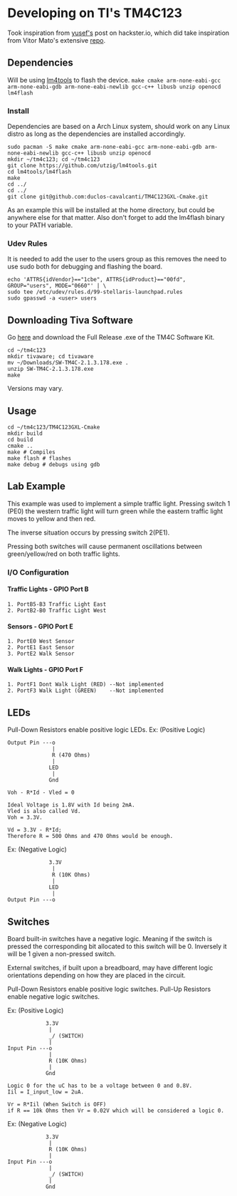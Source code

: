 # Developing on TI's TM4C123 
Took inspiration from [yusef's](https://www.hackster.io/tcss/upload-code-to-ti-tm4c123-using-linux-cmake-and-lm4tools-c33cec) post on hackster.io, which did take inspiration from Vitor Mato's extensive [repo](https://github.com/vmatos/tiva-c-projects).

## Dependencies
Will be using [lm4tools](https://github.com/utzig/lm4tools) to flash the device.
`make cmake arm-none-eabi-gcc arm-none-eabi-gdb arm-none-eabi-newlib gcc-c++ libusb unzip openocd lm4flash`

### Install
Dependencies are based on a Arch Linux system, should work on any Linux distro as long as
the dependencies are installed accordingly.
```
sudo pacman -S make cmake arm-none-eabi-gcc arm-none-eabi-gdb arm-none-eabi-newlib gcc-c++ libusb unzip openocd
mkdir ~/tm4c123; cd ~/tm4c123
git clone https://github.com/utzig/lm4tools.git
cd lm4tools/lm4flash
make
cd ../
cd ../
git clone git@github.com:duclos-cavalcanti/TM4C123GXL-Cmake.git
```
As an example this will be installed at the home directory, but could be anywhere else for
that matter. Also don't forget to add the lm4flash binary to your PATH variable.

### Udev Rules
It is needed to add the user to the users group as this removes the need to use sudo both
for debugging and flashing the board.
```
echo 'ATTRS{idVendor}=="1cbe", ATTRS{idProduct}=="00fd", GROUP="users", MODE="0660"' | \
sudo tee /etc/udev/rules.d/99-stellaris-launchpad.rules
sudo gpasswd -a <user> users
```

## Downloading Tiva Software
Go [here](https://www.ti.com/tool/SW-TM4C) and download the Full Release .exe of the TM4C
Software Kit.

```
cd ~/tm4c123
mkdir tivaware; cd tivaware
mv ~/Downloads/SW-TM4C-2.1.3.178.exe .
unzip SW-TM4C-2.1.3.178.exe
make
```
Versions may vary.

## Usage
```
cd ~/tm4c123/TM4C123GXL-Cmake
mkdir build
cd build
cmake ..
make # Compiles
make flash # flashes
make debug # debugs using gdb
```

## Lab Example
This example was used to implement a simple traffic light. Pressing switch 1 (PE0)
the western traffic light will turn green while the eastern traffic light moves to yellow
and then red.

The inverse situation occurs by pressing switch 2(PE1).

Pressing both switches will cause permanent oscillations between green/yellow/red on both
traffic lights.
### I/O Configuration
#### Traffic Lights - GPIO Port B
	1. PortB5-B3 Traffic Light East
    2. PortB2-B0 Traffic Light West

#### Sensors - GPIO Port E
    1. PortE0 West Sensor
    2. PortE1 East Sensor 
    3. PortE2 Walk Sensor

#### Walk Lights - GPIO Port F
    1. PortF1 Dont Walk Light (RED) --Not implemented
    2. PortF3 Walk Light (GREEN)    --Not implemented

## LEDs
Pull-Down Resistors enable positive logic LEDs.
Ex: (Positive Logic)
```
Output Pin ---o
              |
              R (470 Ohms)
              |
             LED
              |
             Gnd

Voh - R*Id - Vled = 0

Ideal Voltage is 1.8V with Id being 2mA.
Vled is also called Vd.
Voh = 3.3V.

Vd = 3.3V - R*Id; 
Therefore R = 500 Ohms and 470 Ohms would be enough.
```

Ex: (Negative Logic)
```
             3.3V
              |
              R (10K Ohms)
              |
             LED
              |
Output Pin ---o 
```

## Switches
Board built-in switches have a negative logic. Meaning if the switch is pressed the
corresponding bit allocated to this switch will be 0. Inversely it will be 1 given a
non-pressed switch.

External switches, if built upon a breadboard, may have different logic orientations
depending on how they are placed in the circuit.

Pull-Down Resistors enable positive logic switches.
Pull-Up Resistors enable negative logic switches.

Ex: (Positive Logic)
```
            3.3V
             |
             _/ (SWITCH)
             |
Input Pin ---o 
             |
             R (10K Ohms)
             |
            Gnd

Logic 0 for the uC has to be a voltage between 0 and 0.8V.
Iil = I_input_low = 2uA.

Vr = R*Iil (When Switch is OFF)
if R == 10k Ohms then Vr = 0.02V which will be considered a logic 0.
```

Ex: (Negative Logic)
```
            3.3V
             |
             R (10K Ohms)
             | 
Input Pin ---o 
             |
             _/ (SWITCH)
             |
            Gnd
```

